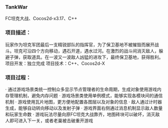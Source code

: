 ### TankWar
FC坦克大战、Cocos2d-x3.17、C++
### 项目描述：
玩家作为坦克军团最后一支精锐部队的指挥官，为了保卫基地不被摧毁而展开战斗。坦克可沿四个方向移动，遇石开道，遇水过河。在激烈的战斗间消灭敌人，躲避子弹，获取道具。在一波又一波敌人凶猛的进攻下，最终保卫基地，获得胜利。
项目开发：独立完成
项目技术：C++、Cocos2d-X
### 项目过程：
·   通过游戏场景类统一控制众多显示节点管理者的生命周期，生成对象使用游戏内存管理机制，避免内存问题 
·   游戏场景类使用单例模式，能够实现各模块间的通信机制
·   游戏使用瓦片地图，更方便地配置各图层以及对象的信息
·   敌人通过计时器生成，能够自动转向移动以及发射子弹
·   游戏界面右侧通过消息机制显示敌人数量和玩家生命数
·   游戏玩法尽量向原FC坦克大战靠齐，地图砖块可以破坏，消灭敌人即可进入下一关，或者老巢被击破重开游戏

